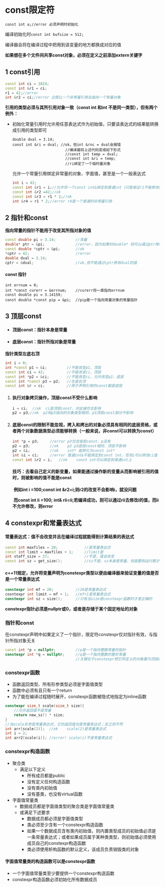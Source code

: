 # const限定符

`const int a;//error 必须声明时初始化`

编译初始化时`const int bufsize = 512;`

编译器会将在编译过程中把用到该变量的地方都换成对应的值

**如果想在多个文件间共享const对象，必须在定义之前添加extern关键字**

## 1	const引用

```cpp
const int ci = 1024;
const int &r1 = ci;
r1 = 42;//error
int &r2 = ci;//error 企图让一个非常量引用去指向一个常量对象
```

**引用的类型必须与其所引用对象一致（const int 和int 不是同一类型），但有两个例外：**

- 初始化常量引用时允许用任意表达式作为初始值，只要该表达式的结果能转换成引用的类型即可

  ```
  double dval = 3.14;
  const int &ri = dval;	//ok，但int &rnc = dval会报错
                          //编译器将上述代码变成如下形式
                          //const int temp = dval;
                          //const int &ri = temp;
                          //ri绑定了一个临时量对象
  ```

  允许一个常量引用绑定非常量的对象、字面值，甚至是一个一般表达式

  ```cpp
  int i = 42;
  const int &r1 = i;//允许将一个const int&绑定到普通int（只是保证r1不能修改值而已）
  const int &r2 =42;//ok
  const int &r3 = r1 * 2;//ok
  int &r4 = r1 * 2;//error r4是一个普通的非常量引用
  ```

## 2	指针和const

**指向常量的指针不能用于改变其所指对象的值**

```cpp
const double pi = 3.14;			//常量
double* ptr = &pi;				//error，因为如果时double* 则可以通过ptr修改pi常量的值，不合理
const double *cptr = &pi;		//ok
*cptr = 42;						//error
double dval = 3.14;
cptr = &dval; 					//ok,但不能通过cptr修改dval的值
```

#### const 指针

```
int errnum = 0;
int *const curerr = &errnum;	//curerr将一直指向errnum
const double pi = 3.14159;
const double *const pip = &pi;	//pip是一个指向常量对象的常量指针
```

## 3	顶层const

- #### **顶层const：指针本身是常量**

- #### **底层const：指针所指对象是常量**

**指针类型左底右顶**

```cpp
int i = 0;
int *const p1 = &i;			//不能改变p1，顶层
const int ci = 42;			//不能改变ci，顶层
const int *p2 = &ci;		//不能改变ci，允许改变p2，底层
const int *const p3 = p2;	//左底右顶
const int &r = ci;			//用于声明引用的const都是底层
```

1. #### 执行**对象拷贝操作，顶层const不受什么影响**

   ```cpp
   i = ci;	//ok  ci是顶层const，对此操作无影响
   p2 = p3;//ok  p2和p3指向的对象类型相同，p3顶层const部分不影响
   ```

2. #### **底层const的限制不能忽视，拷入和拷出的对象必须具有相同的底层资格，或者两个对象数据类型必须能够转换（一般来说，非const可以转换为const）**

   ```cpp
   int *p = p3;		//error p3包含底层const，p没有
   p2 = p3;			//ok	p2 p3底层const相同，顶层不影响
   p2 = &i;			//ok	int* 能转化为const int*
   int &i = ci;		//error	普通int&不能绑定到const int，否则i可以修改ci值
   const int &r2 = i;	//ok 	const int可以绑定到普通int上
   ```

   #### **技巧：去看自己定义的新变量，如果能通过操作新的变量从而影响被引用的值时，则被影响的值不能是const**

   ​		**例如int i =100;const int &r2=i;则r2的改变不会影响i，就没问题**

   ​		**而const int ii =100; int& rii=ii;若编译成功，则可以通过rii去修改i的值，而ii不允许修改，则error**

## 4	constexpr和常量表达式

#### 常量表达式：值不会改变并且在编译过程就能得到计算结果的表达式

```cpp
const int maxfiles = 20;			//是常量表达式
const int limit = maxfiles + 1;		//limit是
int staff_size = 27;				//不是，值会改变
const int sz = get_size();			//sz不是，sz本身是常量，但是要到运行期才能确定值
```

#### **c++11规定，允许将变量声明为constexpr类型以便由编译器来验证变量的值是否是一个常量表达式**

```cpp
constexpr int mf = 20;			//20是常量表达式
cosntexpr int limit = mf + 1;	//mf+1是常量表达式
constexpr int sz = size(); 		//只有当size是constexpr函数时才是正确的
```

**constexpr指针必须是nullptr或0，或者是存储于某个固定地址的对象**

### 指针和const

​	在constexpr声明中如果定义了一个指针，限定符constexpr仅对指针有效，与指针所指对象无关

```cpp
const int *p = nullptr;			//p是一个指向整数常量的指针
constexpr int *q = nullptr;		//q是一个指向整数的整形常量
								//关键在于constexpr把它所定义的对象置为顶层const，即指针本身为常量
```

### constexpr函数

- 函数返回类型、所有形参类型必须是字面值类型
- 函数中必须有且只有一个return
- 为了能在编译过程随时展开，constexpr函数被隐式地指定为inline函数

```cpp
constexpr size_t scale(size_t size){
	//允许返回值不是常量
	return new_sz() * size;
}
//当scale实参是常量表达式，它的返回值也是常量表达式；反之则不然
int arr[scale(2)];	//ok	scale(2)是常量表达式
int i = 2;
int arr2[scale(i)];	//error! scale(i)不是常量表达式
```



### constexpr构造函数

- 聚合类
  - 满足以下定义
    - 所有成员都是public
    - 没有定义任何构造函数
    - 没有类内初始值
    - 没有基类，也没有virtual函数
- 字面值常量类
  - 数据成员都是字面值类型的聚合类是字面值常量类
  - 或满足下述要求
    - 数据成员都必须是字面值类型
    - 类必须至少含有一个constexpr构造函数
    - 如果一个数据成员含有类内初始值，则内置类型成员的初始值必须是一条常量表达式；或者如果成员属于某种类类型，则初始值必须使用成员自己的constexpr构造函数
    - 类必须使用析构函数的默认定义，该成员负责销毁类的对象

#### 字面值常量类的构造函数可以是constexpr函数

- 一个字面值常量类至少要提供一个constexpr构造函数
- constexpr构造函数必须初始化所有数据成员